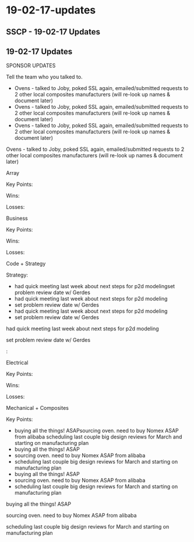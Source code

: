 # 19-02-17-updates

## SSCP - 19-02-17 Updates

## 19-02-17 Updates

SPONSOR UPDATES

Tell the team who you talked to.

* Ovens - talked to Joby, poked SSL again, emailed/submitted requests to 2 other local composites manufacturers (will re-look up names & document later)
* Ovens - talked to Joby, poked SSL again, emailed/submitted requests to 2 other local composites manufacturers (will re-look up names & document later)
* Ovens - talked to Joby, poked SSL again, emailed/submitted requests to 2 other local composites manufacturers (will re-look up names & document later)

Ovens - talked to Joby, poked SSL again, emailed/submitted requests to 2 other local composites manufacturers (will re-look up names & document later)

Array

Key Points:

Wins:

Losses:

Business

Key Points:

Wins:

Losses:

Code + Strategy

Strategy:

* had quick meeting last week about next steps for p2d modelingset problem review date w/ Gerdes
* had quick meeting last week about next steps for p2d modeling
* set problem review date w/ Gerdes
* had quick meeting last week about next steps for p2d modeling
* set problem review date w/ Gerdes

had quick meeting last week about next steps for p2d modeling

set problem review date w/ Gerdes

:

Electrical

Key Points:

Wins:

Losses:

Mechanical + Composites

Key Points:

* buying all the things! ASAPsourcing oven. need to buy Nomex ASAP from alibaba scheduling last couple big design reviews for March and starting on manufacturing plan
* buying all the things! ASAP
* sourcing oven. need to buy Nomex ASAP from alibaba&#x20;
* scheduling last couple big design reviews for March and starting on manufacturing plan
* buying all the things! ASAP
* sourcing oven. need to buy Nomex ASAP from alibaba&#x20;
* scheduling last couple big design reviews for March and starting on manufacturing plan

buying all the things! ASAP

sourcing oven. need to buy Nomex ASAP from alibaba&#x20;

scheduling last couple big design reviews for March and starting on manufacturing plan
